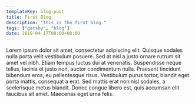 ```yaml
---
templateKey: blog-post
title: First Blog
description: "This is the first blog."
tags: ["gatsby", "blog"]
date: 2019-04-17T08:00+08:00
---
```


Lorem ipsum dolor sit amet, consectetur adipiscing elit. Quisque sodales nulla porta velit vestibulum posuere. Sed at nisl a justo ornare rutrum sit amet vel nibh. Etiam tempus luctus dui at venenatis. Suspendisse neque tellus, lacinia et justo non, auctor condimentum nulla. Praesent tincidunt bibendum eros, eu pellentesque risus. Vestibulum purus tortor, blandit eget porta mattis, consequat a erat. Sed mattis erat non nisl sodales, a scelerisque metus blandit. Donec congue libero est, quis accumsan elit faucibus sit amet. Maecenas eget urna felis.
